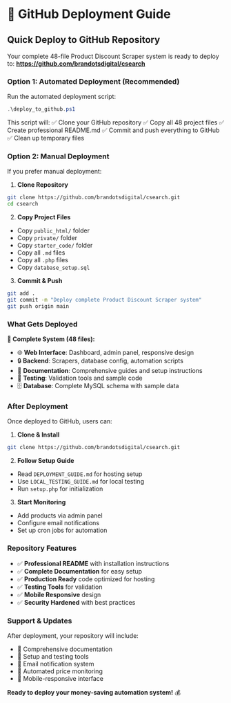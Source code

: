 # 🚀 GitHub Deployment Guide

## Quick Deploy to GitHub Repository

Your complete 48-file Product Discount Scraper system is ready to deploy to:
**https://github.com/brandotsdigital/csearch**

### Option 1: Automated Deployment (Recommended)

Run the automated deployment script:
```powershell
.\deploy_to_github.ps1
```

This script will:
✅ Clone your GitHub repository
✅ Copy all 48 project files
✅ Create professional README.md
✅ Commit and push everything to GitHub
✅ Clean up temporary files

### Option 2: Manual Deployment

If you prefer manual deployment:

1. **Clone Repository**
```bash
git clone https://github.com/brandotsdigital/csearch.git
cd csearch
```

2. **Copy Project Files**
- Copy `public_html/` folder
- Copy `private/` folder  
- Copy `starter_code/` folder
- Copy all `.md` files
- Copy all `.php` files
- Copy `database_setup.sql`

3. **Commit & Push**
```bash
git add .
git commit -m "Deploy complete Product Discount Scraper system"
git push origin main
```

### What Gets Deployed

**📁 Complete System (48 files):**
- 🌐 **Web Interface**: Dashboard, admin panel, responsive design
- 🔒 **Backend**: Scrapers, database config, automation scripts
- 📄 **Documentation**: Comprehensive guides and setup instructions
- 🧪 **Testing**: Validation tools and sample code
- 🗄️ **Database**: Complete MySQL schema with sample data

### After Deployment

Once deployed to GitHub, users can:

1. **Clone & Install**
```bash
git clone https://github.com/brandotsdigital/csearch.git
```

2. **Follow Setup Guide**
- Read `DEPLOYMENT_GUIDE.md` for hosting setup
- Use `LOCAL_TESTING_GUIDE.md` for local testing
- Run `setup.php` for initialization

3. **Start Monitoring**
- Add products via admin panel
- Configure email notifications
- Set up cron jobs for automation

### Repository Features

- ✅ **Professional README** with installation instructions
- ✅ **Complete Documentation** for easy setup
- ✅ **Production Ready** code optimized for hosting
- ✅ **Testing Tools** for validation
- ✅ **Mobile Responsive** design
- ✅ **Security Hardened** with best practices

### Support & Updates

After deployment, your repository will include:
- 📖 Comprehensive documentation
- 🔧 Setup and testing tools
- 📧 Email notification system
- 🤖 Automated price monitoring
- 📱 Mobile-responsive interface

**Ready to deploy your money-saving automation system!** 💰

